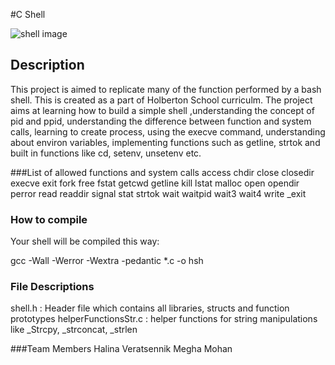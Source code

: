 #C Shell

<img src="https://s3.amazonaws.com/intranet-projects-files/holbertonschool-low_level_programming/235/shell.png" alt="shell image">

## Description

This project is aimed to replicate many of the function performed by a bash shell. This is created as a part of Holberton School curriculm. The project aims at learning how to build a simple shell ,understanding the concept of pid and ppid, understanding the difference between function and system calls, learning to create process, using the execve command, understanding about environ variables, implementing functions such as getline, strtok and built in functions like cd, setenv, unsetenv etc.

###List of allowed functions and system calls
access
chdir
close
closedir
execve
exit
fork
free
fstat
getcwd
getline
kill
lstat
malloc
open
opendir
perror
read
readdir
signal
stat
strtok
wait
waitpid
wait3
wait4
write
_exit

### How to compile
Your shell will be compiled this way:

gcc -Wall -Werror -Wextra -pedantic *.c -o hsh

### File Descriptions
shell.h : Header file which contains all libraries, structs and function prototypes
helperFunctionsStr.c : helper functions for string manipulations like _Strcpy, _strconcat, _strlen
<TBD>

###Team Members
Halina Veratsennik
Megha Mohan

